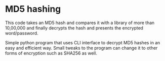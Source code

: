# MD5 hashing
This code takes an MD5 hash and compares it with a library of more than 10,00,000 and finally decrypts the hash and presents the encrypted word/password.


Simple python program that uses CLI interface to decrypt MD5 hashes in an easy and efficient way. Small tweaks to the program can change it to other forms of encryption such as SHA256 as well.
